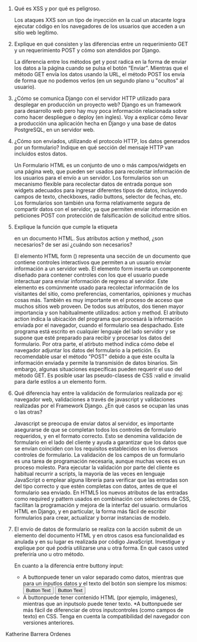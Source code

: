 1. Qué es XSS y por qué es peligroso.

    Los ataques XXS son un tipo de inyección en la cual un atacante logra ejecutar código en los navegadores de los usuarios que acceden a un sitio web legítimo.     

2. Explique en qué consisten y las diferencias entre un requerimiento GET y un requerimiento POST y cómo son atendidos por Django.

    La diferencia entre los métodos get y post radica en la forma de enviar los datos a la página cuando se pulsa el botón “Enviar”. Mientras que el método GET envía los datos usando la URL, el método POST los envía de forma que no podemos verlos (en un segundo plano u "ocultos" al usuario).

3. ¿Cómo se comunica Django con el servidor HTTP utilizado para desplegar en producción un proyecto web?
    Django es un framework para desarrollo web pero hay muy poca información relacionada sobre como hacer despliegue o deploy (en ingles). Voy a explicar cómo llevar a producción una aplicación hecha en Django y una base de datos PostgreSQL, en un servidor web.

4. ¿Cómo son enviados, utilizando el protocolo HTTP, los datos generados por un formulario? Indique en qué sección del mensaje HTTP van incluidos estos datos.

    Un Formulario HTML es un conjunto de uno o más campos/widgets en una página web, que pueden ser usados para recolectar información de los usuarios para el envío a un servidor. Los formularios son un mecanismo flexible para recolectar datos de entrada porque son widgets adecuados para ingresar diferentes tipos de datos, incluyendo campos de texto, checkboxes, radio buttons, selector de fechas, etc. Los formularios son también una forma relativamente segura de compartir datos con el servidor, ya que permiten enviar información en peticiones POST con protección de falsificación de solicitud entre sitios.

5. Explique la función que cumple la etiqueta <form> en un documento HTML. Sus atributos action y method, ¿son necesarios? de ser asi ¿cuándo son necesarios?
    
    El elemento HTML form (<form>) representa una sección de un documento que contiene controles interactivos que permiten a un usuario enviar información a un servidor web.
    El elemento form inserta un componente diseñado para contener controles con los que el usuario puede interactuar para enviar información de regreso al servidor. Este elemento es comúnmente usado para recolectar información de los visitantes del sitio, como preferencias, comentarios, opiniones y muchas cosas más. También es muy importante en el proceso de acceso que muchos sitios web proveen.
    De todos sus atributos, dos tienen mayor importancia y son habitualmente utilizados: action y method. El atributo action indica la ubicación del programa que procesará la información enviada por el navegador, cuando el formulario sea despachado. Este programa está escrito en cualquier lenguaje del lado servidor y se supone que esté preparado para recibir y procesar los datos del formulario.
    Por otra parte, el atirbuto method indica cómo debe el navegador adjuntar los datos del formulario a la petición. Es recomendable usar el método "POST" debido a que éste oculta la información enviada y permite la transmisión de datos binarios. Sin embargo, algunas situaciones específicas pueden requerir el uso del método GET.
    Es posible usar las pseudo-clasess de CSS :valid e :invalid  para darle estilos a un elemento form.

6. Qué diferencia hay entre la validación de formularios realizada por ej: navegador web, validaciones a través de javascript y validaciones realizadas por el Framework Django. ¿En qué casos se ocupan las unas o las otras?
    
    Javascript se preocupa de enviar datos al servidor, es importante asegurarse de que se completan todos los controles de formulario requeridos, y en el formato correcto. Esto se denomina validación de formulario en el lado del cliente y ayuda a garantizar que los datos que se envían coinciden con los requisitos establecidos en los diversos controles de formulario.
    La validación de los campos de un formulario es una tarea de programación necesaria, aunque muchas veces es un proceso molesto. Para ejecutar la validación por parte del cliente es habitual recurrir a scripts, la mayoría de las veces en lenguaje JavaScript o emplear alguna librería para verificar que las entradas son del tipo correcto y que estén completas con datos, antes de que el formulario sea enviado. En HTML5 los nuevos atributos de las entradas como required y pattern usados en combinación con selectores de CSS, facilitan la programación y mejora de la interfaz del usuario.
    ormularios HTML en Django, y en particular, la forma más fácil de escribir formularios para crear, actualizar y borrar instancias de modelo.

7. El envío de datos de formulario se realiza con la acción submit de un elemento del documento HTML y en otros casos esa funcionalidad es anulada y en su lugar es realizada por código JavaScript. Investigue y explique por qué podría utilizarse una u otra forma. En qué casos usted preferiría uno u otro método.
    
    En cuanto a la diferencia entre buttony input:
    * A buttonpuede tener un valor separado como datos, mientras que para un inputlos datos y el texto del botón son siempre los mismos:
<input type="button" value="Button Text"> <!-- Form data will be "Button Text" -->
<button type="button" value="Data">Button Text</button>
    * A buttonpuede tener contenido HTML (por ejemplo, imágenes), mientras que an inputsolo puede tener texto.
    *A buttonpuede ser más fácil de diferenciar de otros inputcontroles (como campos de texto) en CSS. Tenga en cuenta la compatibilidad del navegador con versiones anteriores.

Katherine Barrera Ordenes